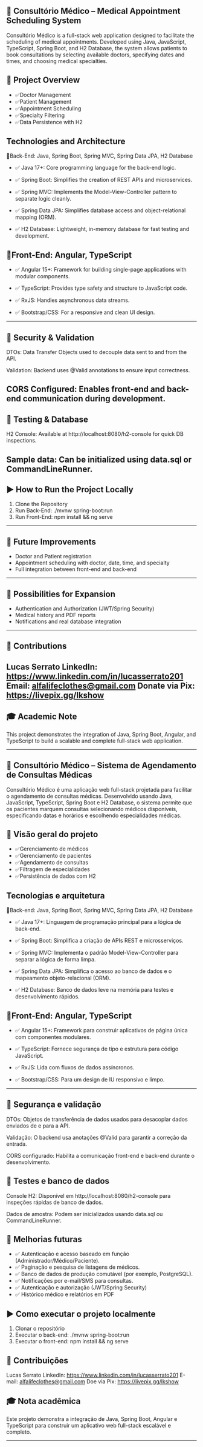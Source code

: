 ## 🏥 Consultório Médico – Medical Appointment Scheduling System

Consultório Médico is a full-stack web application designed to facilitate the scheduling of medical appointments. Developed using Java, JavaScript, TypeScript, Spring Boot, and H2 Database, the system allows patients to book consultations by selecting available doctors, specifying dates and times, and choosing medical specialties.

## 🧠 Project Overview

- ✅Doctor Management
- ✅Patient Management
- ✅Appointment Scheduling
- ✅Specialty Filtering
- ✅Data Persistence with H2

## Technologies and Architecture
🔹Back-End: Java, Spring Boot, Spring MVC, Spring Data JPA, H2 Database

- ✅ Java 17+: Core programming language for the back-end logic.

- ✅ Spring Boot: Simplifies the creation of REST APIs and microservices.

- ✅ Spring MVC: Implements the Model-View-Controller pattern to separate logic cleanly.

- ✅ Spring Data JPA: Simplifies database access and object-relational mapping (ORM).

- ✅ H2 Database: Lightweight, in-memory database for fast testing and development.

## 🔹Front-End: Angular, TypeScript

- ✅ Angular 15+: Framework for building single-page applications with modular components.

- ✅ TypeScript: Provides type safety and structure to JavaScript code.

- ✅ RxJS: Handles asynchronous data streams.

- ✅ Bootstrap/CSS: For a responsive and clean UI design.

---


## 🔐 Security & Validation

DTOs: Data Transfer Objects used to decouple data sent to and from the API.

Validation: Backend uses @Valid annotations to ensure input correctness.

CORS Configured: Enables front-end and back-end communication during development.
---

## 🧪 Testing & Database
H2 Console: Available at http://localhost:8080/h2-console for quick DB inspections.

Sample data: Can be initialized using data.sql or CommandLineRunner.
---


## ▶️ How to Run the Project Locally
1. Clone the Repository
2. Run Back-End: ./mvnw spring-boot:run
3. Run Front-End: npm install && ng serve
---

## 🚀 Future Improvements
- Doctor and Patient registration
- Appointment scheduling with doctor, date, time, and specialty
- Full integration between front-end and back-end
---

## 🚀 Possibilities for Expansion
- Authentication and Authorization (JWT/Spring Security)
- Medical history and PDF reports
- Notifications and real database integration
---

## 🤝 Contributions
Lucas Serrato
LinkedIn: https://www.linkedin.com/in/lucasserrato201
Email: alfalifeclothes@gmail.com
Donate via Pix: https://livepix.gg/lkshow
---

## 🎓 Academic Note
This project demonstrates the integration of Java, Spring Boot, Angular, and TypeScript to build a scalable and complete full-stack web application.

---






## 🏥 Consultório Médico – Sistema de Agendamento de Consultas Médicas

Consultório Médico é uma aplicação web full-stack projetada para facilitar o agendamento de consultas médicas. Desenvolvido usando Java, JavaScript, TypeScript, Spring Boot e H2 Database, o sistema permite que os pacientes marquem consultas selecionando médicos disponíveis, especificando datas e horários e escolhendo especialidades médicas.

## 🧠 Visão geral do projeto

- ✅Gerenciamento de médicos
- ✅Gerenciamento de pacientes
- ✅Agendamento de consultas
- ✅Filtragem de especialidades
- ✅Persistência de dados com H2

## Tecnologias e arquitetura
🔹Back-end: Java, Spring Boot, Spring MVC, Spring Data JPA, H2 Database

- ✅ Java 17+: Linguagem de programação principal para a lógica de back-end.

- ✅ Spring Boot: Simplifica a criação de APIs REST e microsserviços.

- ✅ Spring MVC: Implementa o padrão Model-View-Controller para separar a lógica de forma limpa.

- ✅ Spring Data JPA: Simplifica o acesso ao banco de dados e o mapeamento objeto-relacional (ORM).

- ✅ H2 Database: Banco de dados leve na memória para testes e desenvolvimento rápidos.

## 🔹Front-End: Angular, TypeScript

- ✅ Angular 15+: Framework para construir aplicativos de página única com componentes modulares.

- ✅ TypeScript: Fornece segurança de tipo e estrutura para código JavaScript.

- ✅ RxJS: Lida com fluxos de dados assíncronos.

- ✅ Bootstrap/CSS: Para um design de IU responsivo e limpo.

---

## 🔐 Segurança e validação

DTOs: Objetos de transferência de dados usados ​​para desacoplar dados enviados de e para a API.

Validação: O backend usa anotações @Valid para garantir a correção da entrada.

CORS configurado: Habilita a comunicação front-end e back-end durante o desenvolvimento.

## 🧪 Testes e banco de dados
Console H2: Disponível em http://localhost:8080/h2-console para inspeções rápidas de banco de dados.

Dados de amostra: Podem ser inicializados usando data.sql ou CommandLineRunner.

## 🚀 Melhorias futuras
- ✅ Autenticação e acesso baseado em função (Administrador/Médico/Paciente).
- ✅ Paginação e pesquisa de listagens de médicos.
- ✅ Banco de dados de produção comutável (por exemplo, PostgreSQL).
- ✅ Notificações por e-mail/SMS para consultas.
- ✅ Autenticação e autorização (JWT/Spring Security)
- ✅ Histórico médico e relatórios em PDF


## ▶️ Como executar o projeto localmente
1. Clonar o repositório
2. Executar o back-end: ./mvnw spring-boot:run
3. Executar o front-end: npm install && ng serve


## 🤝 Contribuições
Lucas Serrato
LinkedIn: https://www.linkedin.com/in/lucasserrato201
E-mail: alfalifeclothes@gmail.com
Doe via Pix: https://livepix.gg/lkshow

## 🎓 Nota acadêmica
Este projeto demonstra a integração de Java, Spring Boot, Angular e TypeScript para construir um aplicativo web full-stack escalável e completo.

---

